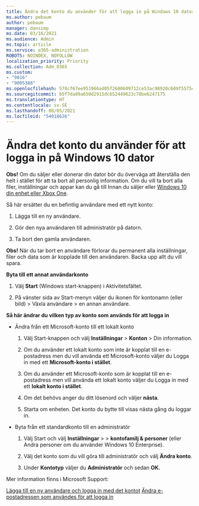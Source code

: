 ```yaml
---
title: Ändra det konto du använder för att logga in på Windows 10 dator
ms.author: pebaum
author: pebaum
manager: dansimp
ms.date: 03/16/2021
ms.audience: Admin
ms.topic: article
ms.service: o365-administration
ROBOTS: NOINDEX, NOFOLLOW
localization_priority: Priority
ms.collection: Adm_O365
ms.custom:
- "9816"
- "9005388"
ms.openlocfilehash: 578cf67ee951966ad05f2680609712ce53ac98920c609f557542c2164fd7aa36
ms.sourcegitcommit: b5f7da89a650d2915dc652449623c78be6247175
ms.translationtype: HT
ms.contentlocale: sv-SE
ms.lasthandoff: 08/05/2021
ms.locfileid: "54018626"
---
```

# <a name="change-the-account-you-use-to-sign-in-to-your-windows-10-pc"></a>Ändra det konto du använder för att logga in på Windows 10 dator

**Obs!** Om du säljer eller donerar din dator bör du överväga att återställa den helt i stället för att ta bort all personlig information. Om du vill ta bort alla filer, inställningar och appar kan du gå till Innan du säljer eller [Windows 10 din enhet eller Xbox One](https://support.microsoft.com/help/10547/microsoft-account-selling-gifting-windows-10-device-xbox-one).

Så här ersätter du en befintlig användare med ett nytt konto:

1. Lägga till en ny användare.

1. Gör den nya användaren till administratör på datorn.

1. Ta bort den gamla användaren.

**Obs!** När du tar bort en användare förlorar du permanent alla inställningar, filer och data som är kopplade till den användaren. Backa upp allt du vill spara.

**Byta till ett annat användarkonto**

1. Välj **Start** (Windows start-knappen) i Aktivitetsfältet. 

1. På vänster sida av Start-menyn väljer du ikonen för kontonamn (eller bild) > Växla användare > en annan användare.

**Så här ändrar du vilken typ av konto som används för att logga in**

- Ändra från ett Microsoft-konto till ett lokalt konto

    1. Välj Start-knappen och välj **Inställningar**  >  **Konton** > Din information.

    1. Om du använder ett lokalt konto som inte är kopplat till en e-postadress men du vill använda ett Microsoft-konto väljer du Logga in med ett **Microsoft-konto i stället**.

    1. Om du använder ett Microsoft-konto som är kopplat till en e-postadress men vill använda ett lokalt konto väljer du Logga in med ett **lokalt konto i stället**.

    1. Om det behövs anger du ditt lösenord och väljer **nästa**.

    1. Starta om enheten. Det konto du bytte till visas nästa gång du loggar in.

- Byta från ett standardkonto till en administratör

    1. Välj Start och välj **Inställningar**  >    >  **kontofamilj & personer** (eller Andra personer om du använder Windows 10 Enterprise).

    1. Välj det konto som du vill göra till administratör och välj **Ändra konto**.

    1. Under **Kontotyp** väljer du **Administratör** och sedan **OK.**

Mer information finns i Microsoft Support:

[Lägga till en ny användare och logga in med det kontot](https://support.microsoft.com/windows/add-or-remove-accounts-on-your-pc-104dc19f-6430-4b49-6a2b-e4dbd1dcdf32) 
 [Ändra e-postadressen som användes för att logga in](https://support.microsoft.com/account-billing/change-the-email-address-or-phone-number-for-your-microsoft-account-761a662d-8032-88f4-03f3-c9ba8ba0e00b)

